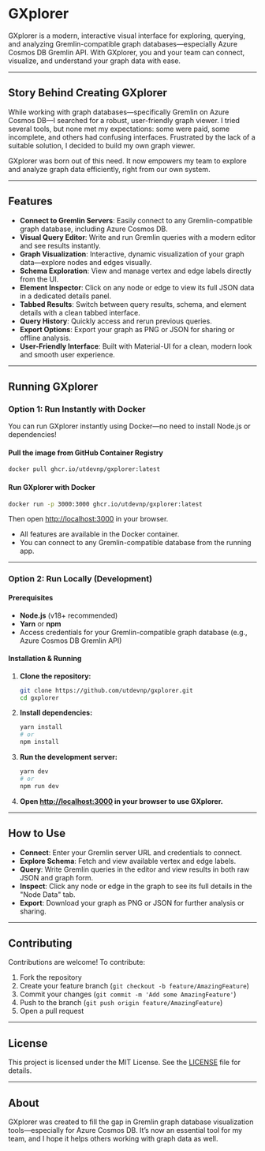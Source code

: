 # GXplorer

GXplorer is a modern, interactive visual interface for exploring, querying, and analyzing Gremlin-compatible graph databases—especially Azure Cosmos DB Gremlin API. With GXplorer, you and your team can connect, visualize, and understand your graph data with ease.

---

## Story Behind Creating GXplorer

While working with graph databases—specifically Gremlin on Azure Cosmos DB—I searched for a robust, user-friendly graph viewer. I tried several tools, but none met my expectations: some were paid, some incomplete, and others had confusing interfaces. Frustrated by the lack of a suitable solution, I decided to build my own graph viewer.

GXplorer was born out of this need. It now empowers my team to explore and analyze graph data efficiently, right from our own system.

---

## Features

- **Connect to Gremlin Servers**: Easily connect to any Gremlin-compatible graph database, including Azure Cosmos DB.
- **Visual Query Editor**: Write and run Gremlin queries with a modern editor and see results instantly.
- **Graph Visualization**: Interactive, dynamic visualization of your graph data—explore nodes and edges visually.
- **Schema Exploration**: View and manage vertex and edge labels directly from the UI.
- **Element Inspector**: Click on any node or edge to view its full JSON data in a dedicated details panel.
- **Tabbed Results**: Switch between query results, schema, and element details with a clean tabbed interface.
- **Query History**: Quickly access and rerun previous queries.
- **Export Options**: Export your graph as PNG or JSON for sharing or offline analysis.
- **User-Friendly Interface**: Built with Material-UI for a clean, modern look and smooth user experience.

---

## Running GXplorer

### Option 1: Run Instantly with Docker

You can run GXplorer instantly using Docker—no need to install Node.js or dependencies!

#### Pull the image from GitHub Container Registry

```bash
docker pull ghcr.io/utdevnp/gxplorer:latest
```

#### Run GXplorer with Docker

```bash
docker run -p 3000:3000 ghcr.io/utdevnp/gxplorer:latest
```

Then open [http://localhost:3000](http://localhost:3000) in your browser.

- All features are available in the Docker container.
- You can connect to any Gremlin-compatible database from the running app.

---

### Option 2: Run Locally (Development)

#### Prerequisites

- **Node.js** (v18+ recommended)
- **Yarn** or **npm**
- Access credentials for your Gremlin-compatible graph database (e.g., Azure Cosmos DB Gremlin API)

#### Installation & Running

1. **Clone the repository:**
   ```bash
   git clone https://github.com/utdevnp/gxplorer.git
   cd gxplorer
   ```

2. **Install dependencies:**
   ```bash
   yarn install
   # or
   npm install
   ```

3. **Run the development server:**
   ```bash
   yarn dev
   # or
   npm run dev
   ```

4. **Open [http://localhost:3000](http://localhost:3000) in your browser to use GXplorer.**

---

## How to Use

- **Connect**: Enter your Gremlin server URL and credentials to connect.
- **Explore Schema**: Fetch and view available vertex and edge labels.
- **Query**: Write Gremlin queries in the editor and view results in both raw JSON and graph form.
- **Inspect**: Click any node or edge in the graph to see its full details in the "Node Data" tab.
- **Export**: Download your graph as PNG or JSON for further analysis or sharing.

---

## Contributing

Contributions are welcome! To contribute:

1. Fork the repository
2. Create your feature branch (`git checkout -b feature/AmazingFeature`)
3. Commit your changes (`git commit -m 'Add some AmazingFeature'`)
4. Push to the branch (`git push origin feature/AmazingFeature`)
5. Open a pull request

---

## License

This project is licensed under the MIT License. See the [LICENSE](LICENSE) file for details.

---

## About

GXplorer was created to fill the gap in Gremlin graph database visualization tools—especially for Azure Cosmos DB. It’s now an essential tool for my team, and I hope it helps others working with graph data as well.
